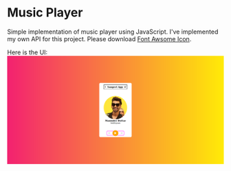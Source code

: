 # Music Player
Simple implementation of music player using JavaScript. I've implemented my own API for this project. Please download [Font Awsome Icon](https://fontawesome.com/).

Here is the UI:
![](homepage.png)
